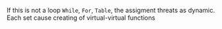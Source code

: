 If this is not a loop `While`, `For`, `Table`, the assigment threats as dynamic. Each set cause creating of virtual-virtual functions